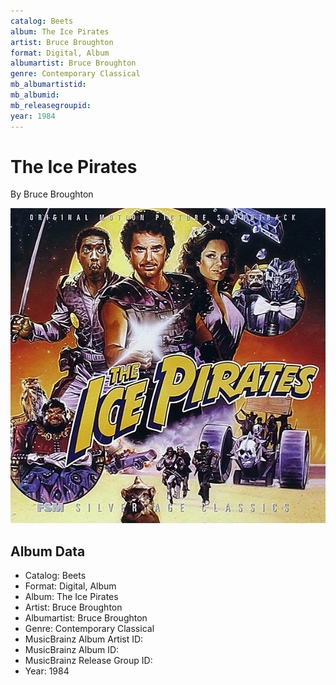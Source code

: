 ```yaml
---
catalog: Beets
album: The Ice Pirates
artist: Bruce Broughton
format: Digital, Album
albumartist: Bruce Broughton
genre: Contemporary Classical
mb_albumartistid: 
mb_albumid: 
mb_releasegroupid: 
year: 1984
---
```


# The Ice Pirates

By Bruce Broughton

![](../../assets/beetscovers/Bruce_Broughton-The_Ice_Pirates.jpg)

## Album Data

- Catalog: Beets
- Format: Digital, Album
- Album: The Ice Pirates
- Artist: Bruce Broughton
- Albumartist: Bruce Broughton
- Genre: Contemporary Classical
- MusicBrainz Album Artist ID: 
- MusicBrainz Album ID: 
- MusicBrainz Release Group ID: 
- Year: 1984

